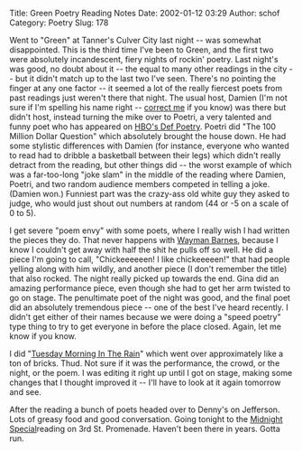 Title: Green Poetry Reading Notes
Date: 2002-01-12 03:29
Author: schof
Category: Poetry
Slug: 178

Went to "Green" at Tanner's Culver City last night -- was somewhat
disappointed. This is the third time I've been to Green, and the first
two were absolutely incandescent, fiery nights of rockin' poetry. Last
night's was good, no doubt about it -- the equal to many other readings
in the city -- but it didn't match up to the last two I've seen. There's
no pointing the finger at any one factor -- it seemed a lot of the
really fiercest poets from past readings just weren't there that night.
The usual host, Damien (I'm not sure if I'm spelling his name right --
[correct me](mailto:schof@coyotehighway.com) if you know) was there but
didn't host, instead turning the mike over to Poetri, a very talented
and funny poet who has appeared on [HBO's Def
Poetry](http://www.hbo.com/defpoetry/). Poetri did "The 100 Million
Dollar Question" which absolutely brought the house down. He had some
stylistic differences with Damien (for instance, everyone who wanted to
read had to dribble a basketball between their legs) which didn't really
detract from the reading, but other things did -- the worst example of
which was a far-too-long "joke slam" in the middle of the reading where
Damien, Poetri, and two random audience members competed in telling a
joke. (Damien won.) Funniest part was the crazy-ass old white guy they
asked to judge, who would just shout out numbers at random (44 or -5 on
a scale of 0 to 5).

I get severe "poem envy" with some poets, where I really wish I had
written the pieces they do. That never happens with [Wayman
Barnes](http://www.litrave.com/hello.htm), because I know I couldn't get
away with half the shit he pulls off so well. He did a piece I'm going
to call, "Chickeeeeeen! I like chickeeeeen!" that had people yelling
along with him wildly, and another piece (I don't remember the title)
that also rocked. The night really picked up towards the end. Gina did
an amazing performance piece, even though she had to get her arm twisted
to go on stage. The penultimate poet of the night was good, and the
final poet did an absolutely tremendous piece -- one of the best I've
heard recently. I didn't get either of their names because we were doing
a "speed poetry" type thing to try to get everyone in before the place
closed. Again, let me know if you know.

I did "[Tuesday Morning In The
Rain](http://www.coyotehighway.com/w/poetry/emfas/tuesdaymorning.shtml)"
which went over approximately like a ton of bricks. Thud. Not sure if it
was the performance, the crowd, or the night, or the poem. I was editing
it right up until I got on stage, making some changes that I thought
improved it -- I'll have to look at it again tomorrow and see.

After the reading a bunch of poets headed over to Denny's on Jefferson.
Lots of greasy food and good conversation. Going tonight to the
[Midnight Special](http://www.msbooks.com/)reading on 3rd St. Promenade.
Haven't been there in years. Gotta run.

<div class="blogger-post-footer">

![]()

</div>
